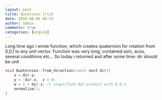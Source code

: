 ```yaml
---
layout: post
title: Quternion trick
date: 2010-08-05 06:53
author: admin
comments: true
categories: [engine]
---
```

Long time ago i wrote function, which creates quaternion for rotation from 0,0,1 to any unit vector. Function was very long, contained asin, acos, several conditions etc... So today i returned and after some time: dir should be unit

```C++
void Quaternion::from_direction(const vec3 dir){
	x = dir.y;
	y = -dir.x;  z = 0;
	w = 1 + dir.z; // simplified dot product with 0,0,1
	normalize();
}
```
